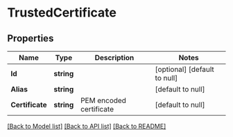 # TrustedCertificate

## Properties
Name | Type | Description | Notes
------------ | ------------- | ------------- | -------------
**Id** | **string** |  | [optional] [default to null]
**Alias** | **string** |  | [default to null]
**Certificate** | **string** | PEM encoded certificate | [default to null]

[[Back to Model list]](../README.md#documentation-for-models) [[Back to API list]](../README.md#documentation-for-api-endpoints) [[Back to README]](../README.md)


